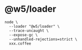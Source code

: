 [‼️]: ✏️README.mdt

# @w5/loader

```
node \
  --loader "@w5/loader" \
  --trace-uncaught \
  --expose-gc \
  --unhandled-rejections=strict \
  xxx.coffee
```
